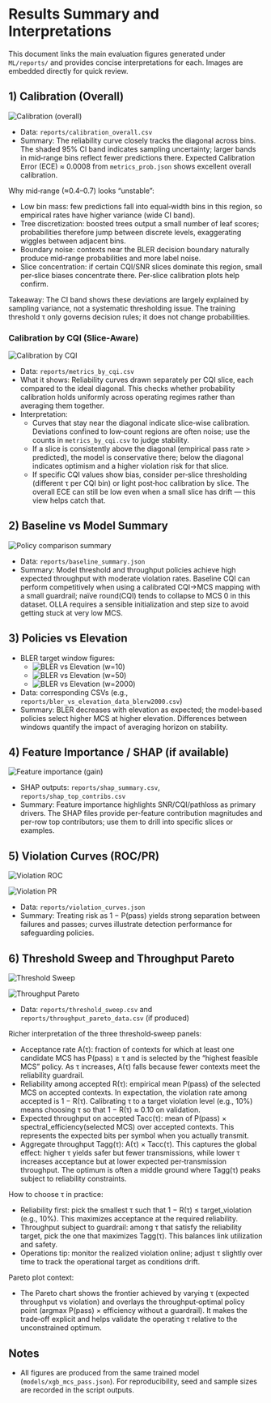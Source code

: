 # Results Summary and Interpretations

This document links the main evaluation figures generated under `ML/reports/` and provides concise interpretations for each. Images are embedded directly for quick review.

## 1) Calibration (Overall)

![Calibration (overall)](../reports/calibration_overall.png)

- Data: `reports/calibration_overall.csv`
- Summary: The reliability curve closely tracks the diagonal across bins. The shaded 95% CI band indicates sampling uncertainty; larger bands in mid‑range bins reflect fewer predictions there. Expected Calibration Error (ECE) ≈ 0.0008 from `metrics_prob.json` shows excellent overall calibration.

Why mid‑range (≈0.4–0.7) looks “unstable”:
- Low bin mass: few predictions fall into equal‑width bins in this region, so empirical rates have higher variance (wide CI band).
- Tree discretization: boosted trees output a small number of leaf scores; probabilities therefore jump between discrete levels, exaggerating wiggles between adjacent bins.
- Boundary noise: contexts near the BLER decision boundary naturally produce mid‑range probabilities and more label noise.
- Slice concentration: if certain CQI/SNR slices dominate this region, small per‑slice biases concentrate there. Per‑slice calibration plots help confirm.

Takeaway: The CI band shows these deviations are largely explained by sampling variance, not a systematic thresholding issue. The training threshold τ only governs decision rules; it does not change probabilities.

### Calibration by CQI (Slice‑Aware)

![Calibration by CQI](../reports/calibration_by_cqi.png)

- Data: `reports/metrics_by_cqi.csv`
- What it shows: Reliability curves drawn separately per CQI slice, each compared to the ideal diagonal. This checks whether probability calibration holds uniformly across operating regimes rather than averaging them together.
- Interpretation:
  - Curves that stay near the diagonal indicate slice‑wise calibration. Deviations confined to low‑count regions are often noise; use the counts in `metrics_by_cqi.csv` to judge stability.
  - If a slice is consistently above the diagonal (empirical pass rate > predicted), the model is conservative there; below the diagonal indicates optimism and a higher violation risk for that slice.
  - If specific CQI values show bias, consider per‑slice thresholding (different τ per CQI bin) or light post‑hoc calibration by slice. The overall ECE can still be low even when a small slice has drift — this view helps catch that.

## 2) Baseline vs Model Summary

![Policy comparison summary](../reports/baseline_summary.png)

- Data: `reports/baseline_summary.json`
- Summary: Model threshold and throughput policies achieve high expected throughput with moderate violation rates. Baseline CQI can perform competitively when using a calibrated CQI→MCS mapping with a small guardrail; naïve round(CQI) tends to collapse to MCS 0 in this dataset. OLLA requires a sensible initialization and step size to avoid getting stuck at very low MCS.

## 3) Policies vs Elevation

- BLER target window figures: 
  - ![BLER vs Elevation (w=10)](../reports/bler_vs_elevation_blerw10.png)
  - ![BLER vs Elevation (w=50)](../reports/bler_vs_elevation_blerw50.png)
  - ![BLER vs Elevation (w=2000)](../reports/bler_vs_elevation_blerw2000.png)
- Data: corresponding CSVs (e.g., `reports/bler_vs_elevation_data_blerw2000.csv`)
- Summary: BLER decreases with elevation as expected; the model‑based policies select higher MCS at higher elevation. Differences between windows quantify the impact of averaging horizon on stability.

## 4) Feature Importance / SHAP (if available)

![Feature importance (gain)](../reports/feature_importance_gain.png)

- SHAP outputs: `reports/shap_summary.csv`, `reports/shap_top_contribs.csv`
- Summary: Feature importance highlights SNR/CQI/pathloss as primary drivers. The SHAP files provide per-feature contribution magnitudes and per-row top contributors; use them to drill into specific slices or examples.

## 5) Violation Curves (ROC/PR)

![Violation ROC](../reports/violation_roc.png)

![Violation PR](../reports/violation_pr.png)

- Data: `reports/violation_curves.json`
- Summary: Treating risk as 1 − P(pass) yields strong separation between failures and passes; curves illustrate detection performance for safeguarding policies.

## 6) Threshold Sweep and Throughput Pareto

![Threshold Sweep](../reports/threshold_sweep.png)

![Throughput Pareto](../reports/throughput_pareto.png)

- Data: `reports/threshold_sweep.csv` and `reports/throughput_pareto_data.csv` (if produced)

Richer interpretation of the three threshold‑sweep panels:
- Acceptance rate A(τ): fraction of contexts for which at least one candidate MCS has P(pass) ≥ τ and is selected by the “highest feasible MCS” policy. As τ increases, A(τ) falls because fewer contexts meet the reliability guardrail.
- Reliability among accepted R(τ): empirical mean P(pass) of the selected MCS on accepted contexts. In expectation, the violation rate among accepted is 1 − R(τ). Calibrating τ to a target violation level (e.g., 10%) means choosing τ so that 1 − R(τ) ≈ 0.10 on validation.
- Expected throughput on accepted Tacc(τ): mean of P(pass) × spectral_efficiency(selected MCS) over accepted contexts. This represents the expected bits per symbol when you actually transmit.
- Aggregate throughput Tagg(τ): A(τ) × Tacc(τ). This captures the global effect: higher τ yields safer but fewer transmissions, while lower τ increases acceptance but at lower expected per‑transmission throughput. The optimum is often a middle ground where Tagg(τ) peaks subject to reliability constraints.

How to choose τ in practice:
- Reliability first: pick the smallest τ such that 1 − R(τ) ≤ target_violation (e.g., 10%). This maximizes acceptance at the required reliability.
- Throughput subject to guardrail: among τ that satisfy the reliability target, pick the one that maximizes Tagg(τ). This balances link utilization and safety.
- Operations tip: monitor the realized violation online; adjust τ slightly over time to track the operational target as conditions drift.

Pareto plot context:
- The Pareto chart shows the frontier achieved by varying τ (expected throughput vs violation) and overlays the throughput‑optimal policy point (argmax P(pass) × efficiency without a guardrail). It makes the trade‑off explicit and helps validate the operating τ relative to the unconstrained optimum.


## Notes

- All figures are produced from the same trained model (`models/xgb_mcs_pass.json`). For reproducibility, seed and sample sizes are recorded in the script outputs.
